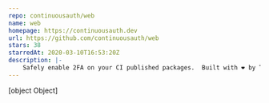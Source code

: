```yaml
---
repo: continuousauth/web
name: web
homepage: https://continuousauth.dev
url: https://github.com/continuousauth/web
stars: 38
starredAt: 2020-03-10T16:53:20Z
description: |-
    Safely enable 2FA on your CI published packages.  Built with ❤️ by The Electron Team
---
```


[object Object]
